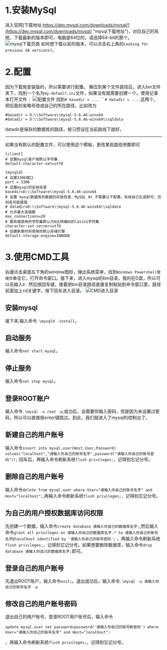 # 1.安装MySql
进入官网[下载地址:https://dev.mysql.com/downloads/mysql/](https://dev.mysql.com/downloads/mysql/ "mysql下载地址")，对应自己的系统，下载最新的版本即可，电脑是64位的，请选择64-bit的那个。
![mysql下载页面](https://github.com/MageLin/MyDiary/blob/master/install%20mysql%20for%20idea/mysql_download_page.png)
如何想下载以前的版本，可以点击右上角的`Looking for previous GA versions?`。

# 2.配置
因为下载免安装版的，所以需要进行配置。
解压到某个文件路径后，进入bin文件夹下，找到一个名为`my-default.ini`文件，如果没有就需要创建一个。使用记事本打开文件：
![配置文件](https://github.com/MageLin/MyDiary/blob/master/install%20mysql%20for%20idea/custom_ini.png)
找到`# basedir = ....``# datadir = ....`这两个，把后面的省略号改成自己的所在路径，比如改为
```
#basedir = D:\\Software\\mysql-5.6.46-winx64
#datadir = D:\\Software\\mysql-5.6.46-winx64\\sqldata
```
datadir是保存的数据库的路径，按习惯设在当前路线下就好。

___

如果没有默认的配置文件，可以使用这个模板，更改某些路径参数即可
```
[client]
# 设置mysql客户端默认字符集
default-character-set=utf8
 
[mysqld]
# 设置3306端口
port = 3306
# 设置mysql的安装目录
basedir=D:\\Software\\mysql-5.6.46-winx64
# 设置 mysql数据库的数据的存放目录，MySQL 8+ 不需要以下配置，系统自己生成即可，否则有可能报错
# datadir=D:\\Software\\mysql-5.6.46-winx64\\sqldata
# 允许最大连接数
max_connections=20
# 服务端使用的字符集默认为8比特编码的latin1字符集
character-set-server=utf8
# 创建新表时将使用的默认存储引擎
default-storage-engine=INNODB
```

# 3.使用CMD工具
右键点击桌面左下角的window图标，弹出系统菜单，找到`Windows Powershell管理员`单击它，打开命令窗口。接下来，进入mysql的bin目录，我的在D盘，所以可以先输入`D：`然后按回车键，接着把bin目录路径直接复制粘贴到命令窗口里，路径前面加上cd关键字，按下回车进入目录。
![CMD进入目录](https://github.com/MageLin/MyDiary/blob/master/install%20mysql%20for%20idea/cmd_mysql_into_dir.png)

## 安装mysql
接下来,输入命令`.\mysqld -install`。

## 启动服务
输入命令`net start mysql`。

## 停止服务
输入命令`net stop mysql`。

## 登录ROOT账户
输入命令`.\mysql -u root -p`,成功后，会需要你输入密码，但是因为未设置过密码，所以可以直接按enter键跳过。到此，我们就进入了mysql的控制台了。

## 新建自己的用户账号
输入命令`insert into mysql.user(Host,User,Password) values("localhost","请输入你自己的账号名字",password("请输入你自己的账号密码"));`
回车后，再输入命令刷新系统`flush privileges;`，记得别忘记分号。

## 删除自己的用户账号
输入命令`delete from mysql.user where User="请输入你自己的账号名字" and Host="localhost";`,再输入命令刷新系统`flush privileges;`，记得别忘记分号。

## 为自己的用户授权数据库访问权限
先创建一个数据，输入命令`create database 请输入你自己的数据库名字;`,然后输入
命令`grant all privileges on 请输入你自己的数据库名字.* to 请输入你自己的账号名字@localhost identified by '请输入你自己的账号密码';`
，再输入命令刷新系统`flush privileges;`，记得别忘记分号。如果想要删除数据库，输入命令`drop database 请输入你自己的数据库名字;`即可。

## 登录自己的用户账号
先退出ROOT账户，输入命令`exit;`。退出成功后，输入命令`.\mysql -u 请输入你自己的账号名字 -p`

## 修改自己的用户账号密码
退出自己的用户账号，登录ROOT用户账号后，输入命令
```
update mysql.user set password=password('请输入你自己的账号新密码') where User="请输入你自己的账号名字" and Host="localhost";
```
，再输入命令刷新系统`flush privileges;`，记得别忘记分号。
